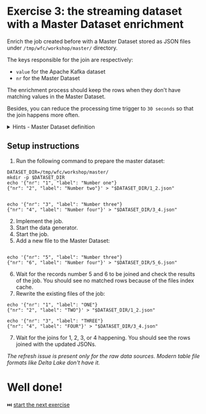 # Exercise 3: the streaming dataset with a Master Dataset enrichment

Enrich the job created before with a Master Dataset stored as JSON files under `/tmp/wfc/workshop/master/` directory. 

The keys responsible for the join are respectively:

* `value` for the Apache Kafka dataset
* `nr` for the Master Dataset

The enrichment process should keep the rows when they don't have matching values in the Master Dataset.

Besides, you can reduce the processing time trigger to `30 seconds` so that the join happens more often.

<details>
<summary>Hints - Master Dataset definition</summary>

It's a static dataset, so we use the Spark SQL API here:
```
sparkSession.read.schema("nr STRING, label STRING").json("/tmp/wfc/workshop/master")
```

Remember, for any kind of semi-structured data sources (JSON, CSV), it's important to explicitly define the schema. Otherwise Apache Spark will
sample the dataset to infer the schema which in the end can be wrong and the operation can be costly (dataset processed twice, for the schema resolution
and processing logic)
</details>

## Setup instructions
1. Run the following command to prepare the master dataset:
```
DATASET_DIR=/tmp/wfc/workshop/master/
mkdir -p $DATASET_DIR
echo '{"nr": "1", "label": "Number one"}
{"nr": "2", "label": "Number two"}' > "$DATASET_DIR/1_2.json"


echo '{"nr": "3", "label": "Number three"}
{"nr": "4", "label": "Number four"}' > "$DATASET_DIR/3_4.json"
```
2. Implement the job.
3. Start the data generator.
4. Start the job.
5. Add a new file to the Master Dataset:
```

echo '{"nr": "5", "label": "Number three"}
{"nr": "6", "label": "Number four"}' > "$DATASET_DIR/5_6.json"
```

6. Wait for the records number 5 and 6 to be joined and check the results of the job. You should see no matched rows because of the files index cache.
7. Rewrite the existing files of the job:
```
echo '{"nr": "1", "label": "ONE"}
{"nr": "2", "label": "TWO"}' > "$DATASET_DIR/1_2.json"

echo '{"nr": "3", "label": "THREE"}
{"nr": "4", "label": "FOUR"}' > "$DATASET_DIR/3_4.json"
```

7. Wait for the joins for 1, 2, 3, or 4 happening. You should see the rows joined with the updated JSONs.

*The refresh issue is present only for the raw data sources. Modern table file formats like Delta Lake don't have it.*

# Well done! 
⏭️ [start the next exercise](exercise4.md)
